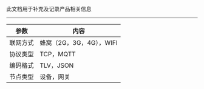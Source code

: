此文档用于补充及记录产品相关信息 

---

| 参数     | 内容                     |
| -------- | ------------------------ |
| 联网方式 | 蜂窝（2G，3G，4G），WIFI |
| 协议类型 | TCP，MQTT                |
| 编码格式 | TLV，JSON                |
| 节点类型 | 设备，网关               |




